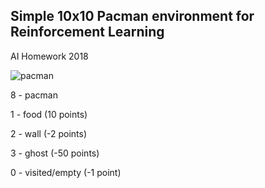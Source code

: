## Simple 10x10 Pacman environment for Reinforcement Learning
AI Homework 2018

![pacman](https://user-images.githubusercontent.com/55997117/154800664-5c1e4116-34c3-40a7-9bfb-f1c1ed16a430.gif)

8 - pacman

1 - food 
(10 points)

2 - wall
(-2 points)

3 - ghost
(-50 points)

0 - visited/empty
(-1 point)
